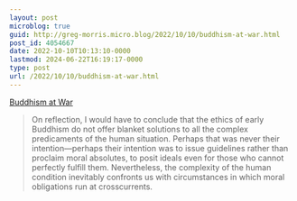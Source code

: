 ```yaml
---
layout: post
microblog: true
guid: http://greg-morris.micro.blog/2022/10/10/buddhism-at-war.html
post_id: 4054667
date: 2022-10-10T10:13:10-0000
lastmod: 2024-06-22T16:19:17-0000
type: post
url: /2022/10/10/buddhism-at-war.html
---
```

[Buddhism at War](https://derekkedziora.com/blog/buddhism-at-war)

> On reflection, I would have to conclude that the ethics of early Buddhism do not offer blanket solutions to all the complex predicaments of the human situation. Perhaps that was never their intention—perhaps their intention was to issue guidelines rather than proclaim moral absolutes, to posit ideals even for those who cannot perfectly fulfill them. Nevertheless, the complexity of the human condition inevitably confronts us with circumstances in which moral obligations run at crosscurrents.
